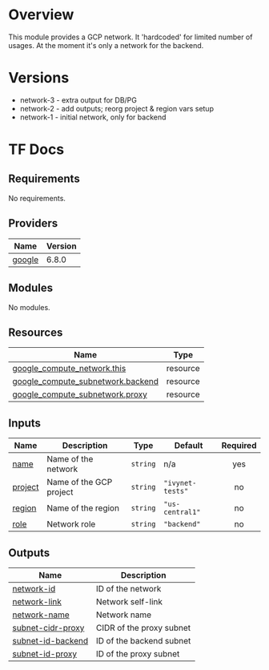 # Overview

This module provides a GCP network.
It 'hardcoded' for limited number of usages.
At the moment it's only a network for the backend.

# Versions
- network-3 - extra output for DB/PG
- network-2 - add outputs; reorg project & region vars setup
- network-1 - initial network, only for backend

# TF Docs
<!-- BEGIN_TF_DOCS -->
## Requirements

No requirements.

## Providers

| Name | Version |
|------|---------|
| <a name="provider_google"></a> [google](#provider\_google) | 6.8.0 |

## Modules

No modules.

## Resources

| Name | Type |
|------|------|
| [google_compute_network.this](https://registry.terraform.io/providers/hashicorp/google/latest/docs/resources/compute_network) | resource |
| [google_compute_subnetwork.backend](https://registry.terraform.io/providers/hashicorp/google/latest/docs/resources/compute_subnetwork) | resource |
| [google_compute_subnetwork.proxy](https://registry.terraform.io/providers/hashicorp/google/latest/docs/resources/compute_subnetwork) | resource |

## Inputs

| Name | Description | Type | Default | Required |
|------|-------------|------|---------|:--------:|
| <a name="input_name"></a> [name](#input\_name) | Name of the network | `string` | n/a | yes |
| <a name="input_project"></a> [project](#input\_project) | Name of the GCP project | `string` | `"ivynet-tests"` | no |
| <a name="input_region"></a> [region](#input\_region) | Name of the region | `string` | `"us-central1"` | no |
| <a name="input_role"></a> [role](#input\_role) | Network role | `string` | `"backend"` | no |

## Outputs

| Name | Description |
|------|-------------|
| <a name="output_network-id"></a> [network-id](#output\_network-id) | ID of the network |
| <a name="output_network-link"></a> [network-link](#output\_network-link) | Network self-link |
| <a name="output_network-name"></a> [network-name](#output\_network-name) | Network name |
| <a name="output_subnet-cidr-proxy"></a> [subnet-cidr-proxy](#output\_subnet-cidr-proxy) | CIDR of the proxy subnet |
| <a name="output_subnet-id-backend"></a> [subnet-id-backend](#output\_subnet-id-backend) | ID of the backend subnet |
| <a name="output_subnet-id-proxy"></a> [subnet-id-proxy](#output\_subnet-id-proxy) | ID of the proxy subnet |
<!-- END_TF_DOCS -->
